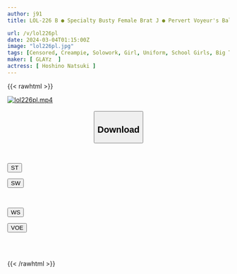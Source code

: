 ```yaml
---
author: j91
title: LOL-226 B ● Specialty Busty Female Brat J ● Pervert Voyeur's Balls Empty Squeezing Punishment! Shaved Natsuki Hoshino Natsuki

url: /v/lol226pl
date: 2024-03-04T01:15:00Z
image: "lol226pl.jpg"
tags: [Censored, Creampie, Solowork, Girl, Uniform, School Girls, Big Tits, Titty Fuck, Beautiful Girl, Shaved	]
maker: [ GLAYz  ]
actress: [ Hoshino Natsuki ]
---
```



{{< rawhtml >}}

<div class="video" data-videoid="Alz0aL4Gq6fXq7G">
    <a href="javascript:;">
        <img src="/v/lol226pl/lol226pl.jpg" width="WIDTH" height="HEIGHT" alt="lol226pl.mp4" loading="lazy">
    </a>
</div>

<script type="text/javascript" src="https://j91.asia/asset/on-demand-st.js"></script>

<br>
  <link rel="stylesheet" href="https://j91.asia/asset/bs5.css">
  
  <center>
  <button class="btn btn-primary" type="button" data-bs-toggle="collapse" data-bs-target=".multi-collapse" aria-expanded="false" aria-controls="multiCollapseExample1 multiCollapseExample2"><h2>Download</h2></button></center>
</p>
<div class="row">
  <div class="col">
    <div class="collapse multi-collapse" id="multiCollapseExample1">
      <div class="card card-body">
	      	      <br>
<div class="buttons">  
<p><a href="https://streamtape.to/v/Alz0aL4Gq6fXq7G" target="_blank"><button class="btn-hover color-3"><i class="fa fa-download"></i> ST</button></a></p>
<p><a href="https://cdnwish.com/wf0q55zr5n0a" target="_blank"><button class="btn-hover color-2"><i class="fa fa-download"></i> SW</button></a></p></div>
    </div>
  </div>
</div>
  <div class="col">
    <div class="collapse multi-collapse" id="multiCollapseExample2">
      <div class="card card-body">
	      <br>
<div class="buttons">
<p><a href="https://wolfstream.tv/f1uhw7p6st3e"><button class="btn-hover color-9"><i class="fa fa-download"></i> WS</button></a></p>
<p><a href="https://voe.sx/u8bdaflwaylp"><button class="btn-hover color-8"><i class="fa fa-download"></i> VOE</button></a></p></div>
<br><br>
      </div>
    </div>
  </div>
</div>

{{< /rawhtml >}}